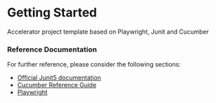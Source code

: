 # Getting Started

Accelerator project template based on Playwright, Junit and Cucumber

### Reference Documentation
For further reference, please consider the following sections:

* [Official Junit5 documentation](https://junit.org/junit5/docs/current/user-guide/#overview)
* [Cucumber Reference Guide](https://cucumber.io/docs/cucumber/)
* [Playwright](https://playwright.dev/java/docs/intro)

